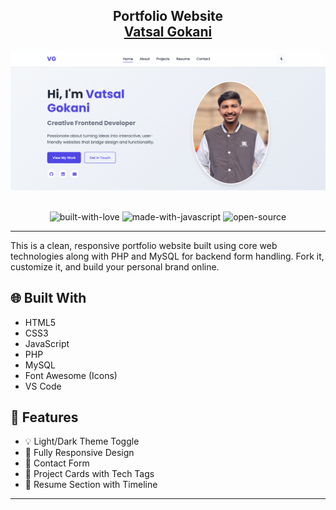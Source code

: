 <h2 align="center">
  Portfolio Website<br/>
  <a href="vatsalgokani.netlify.app" target="_blank">Vatsal Gokani</a>
</h2>

<div align="center">
  <img alt="Demo" src="/assets/images/site.png" />
</div>

<br/>

<p align="center">
    <img src="https://forthebadge.com/images/badges/built-with-love.svg" alt="built-with-love" />
    <img src="https://forthebadge.com/images/badges/made-with-javascript.svg" alt="made-with-javascript" />
    <img src="https://forthebadge.com/images/badges/open-source.svg" alt="open-source" />
</p>

---


This is a clean, responsive portfolio website built using core web technologies along with PHP and MySQL for backend form handling. Fork it, customize it, and build your personal brand online.

## 🌐 Built With

- HTML5
- CSS3
- JavaScript
- PHP
- MySQL
- Font Awesome (Icons)
- VS Code

## 🎯 Features

- 💡 Light/Dark Theme Toggle  
- 📱 Fully Responsive Design  
- 💬 Contact Form  
- 🧩 Project Cards with Tech Tags  
- 📄 Resume Section with Timeline  

---
